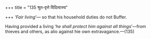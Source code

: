 +++
title = "135 श्रुत-वृत्ते विदित्वास्य"

+++
‘*Fair living*’— so that his household duties do not Buffer.

Having provided a living ‘*he shall protect him against all
things*’—from thieves and others, as alio against hie own
extravagance.—(135)


